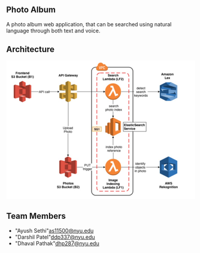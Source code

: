 ## Photo Album
A photo album web application, that can be searched using natural language through both text and voice.

## Architecture 
![alt text](https://github.com/darshildpatel/Photo-Album-Application/blob/master/Architecture.jpg)



## <a name = "team-members"></a>Team Members
* "Ayush Sethi"<as11500@nyu.edu>
* "Darshil Patel"<ddp337@nyu.edu>
* "Dhaval Pathak"<dhp287@nyu.edu>
